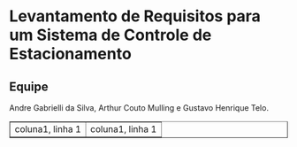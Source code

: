 # Levantamento de Requisitos para um Sistema de Controle de Estacionamento
## Equipe
Andre Gabrielli da Silva, Arthur Couto Mulling e Gustavo Henrique Telo.

<table border ="1">
<tr>
  <td> coluna1, linha 1 </td>
  <td> coluna1, linha 1 </td>
</tr>
</table>
